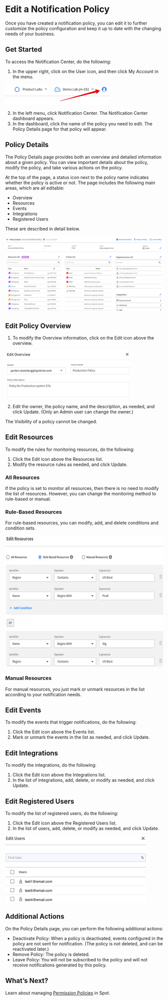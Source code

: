 # Edit a Notification Policy

Once you have created a notification policy, you can edit it to further customize the policy configuration and keep it up to date with the changing needs of your business.

## Get Started

To access the Notification Center, do the following:

1. In the upper right, click on the User icon, and then click My Account in the menu.

<img src="/administration/_media/notification-center-00.png" width="331" height="68" />

2. In the left menu, click Notification Center. The Notification Center dashboard appears.
3. In the dashboard, click the name of the policy you need to edit. The Policy Details page for that policy will appear.

## Policy Details

The Policy Details page provides both an overview and detailed information about a given policy. You can view important details about the policy, modify the policy, and take various actions on the policy.

At the top of the page, a status icon next to the policy name indicates whether the policy is active or not. The page includes the following main areas, which are all editable:

- Overview
- Resources
- Events
- Integrations
- Registered Users

These are described in detail below.

<img src="/administration/_media/edit-a-notification-policy-01a.png" />

## Edit Policy Overview

1. To modify the Overview information, click on the Edit icon above the overview.

<img src="/administration/_media/edit-a-notification-policy-02a.png" width="400" />

2. Edit the owner, the policy name, and the description, as needed, and click Update. (Only an Admin user can change the owner.)

The Visibility of a policy cannot be changed.

## Edit Resources

To modify the rules for monitoring resources, do the following:

1. Click the Edit icon above the Resources list.
2. Modify the resource rules as needed, and click Update.

### All Resources

If the policy is set to monitor all resources, then there is no need to modify the list of resources. However, you can change the monitoring method to rule-based or manual.

### Rule-Based Resources

For rule-based resources, you can modify, add, and delete conditions and condition sets.

<img src="/administration/_media/edit-a-notification-policy-03.png" width="604" height="420" />

### Manual Resources

For manual resources, you just mark or unmark resources in the list according to your notification needs.

## Edit Events

To modify the events that trigger notifications, do the following:

1. Click the Edit icon above the Events list.
2. Mark or unmark the events in the list as needed, and click Update.

## Edit Integrations

To modify the integrations, do the following:

1. Click the Edit icon above the Integrations list.
2. In the list of integrations, add, delete, or modify as needed, and click Update.

## Edit Registered Users

To modify the list of registered users, do the following:

1. Click the Edit icon above the Registered Users list.
2. In the list of users, add, delete, or modify as needed, and click Update.

<img src="/administration/_media/edit-a-notification-policy-04.png" width="451" height="214" />

## Additional Actions

On the Policy Details page, you can perform the following additional actions:

- Deactivate Policy: When a policy is deactivated, events configured in the policy are not sent for notification. (The policy is not deleted, and can be reactivated later.)
- Remove Policy: The policy is deleted.
- Leave Policy: You will not be subscribed to the policy and will not receive notifications generated by this policy.

## What’s Next?

Learn about managing [Permission Policies](administration/policies/) in Spot.
